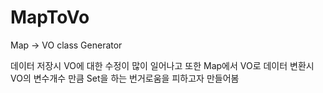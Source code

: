 # MapToVo
Map -> VO class Generator

데이터 저장시 VO에 대한 수정이 많이 일어나고 또한
Map에서 VO로 데이터 변환시 VO의 변수개수 만큼 Set을 하는 번거로움을 피하고자 
만들어봄

